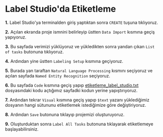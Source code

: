 # Label Studio'da Etiketleme

**1.** Label Studio'ya terminalden giriş yaptıktan sonra `CREATE` tuşuna tıklıyoruz.

**2.** Açılan ekranda proje ismnini belirleyip üstten `Data Import` kısmına geçiş yapıyoruz.

**3.** Bu sayfada verimizi yüklüyoruz ve yükledikten sonra yandan çıkan `List of tasks` butonuna tıklıyoruz.

**4.** Ardından yine üstten `Labeling Setup` kısmına geçiyoruz.

**5.** Burada yan taraftan `Natural Language Processing` kısmını seçiyoruz ve açılan sayfada `Named Entity Recognition` seçiyoruz.

**6.** Bu sayfada `Code` kısmına geçiş yapıp [etiketleme_label_studio.txt](etiketleme/etiketleme_label_studio.txt) dosyasındaki kodu açtığımız sayfadki kodun yerine yapıştırıyoruz.

**7.** Ardından tekrar `Visual` kısmına geçiş yapıp `$text` yazanı yüklediğimiz dosyanın hangi sütununu etiketlemek istediğimize göre değiştiriyoruz.

**8.** Ardından `Save` butonuna tıklayıp projemizi oluşturuyoruz.

**9.** Oluşturduktan sonra `Label All Tasks` butonuna tıklayarak etiketlemeye başlayabilirsiniz.

